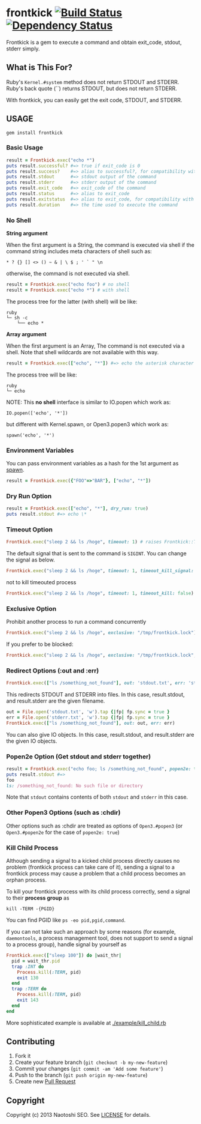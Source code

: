 # frontkick [![Build Status](https://secure.travis-ci.org/sonots/frontkick.png?branch=master)](http://travis-ci.org/sonots/frontkick) [![Dependency Status](https://gemnasium.com/sonots/frontkick.png)](https://gemnasium.com/sonots/frontkick)

Frontkick is a gem to execute a command and obtain exit\_code, stdout, stderr simply.

## What is This For?

Ruby's `Kernel.#system` method does not return STDOUT and STDERR.
Ruby's back quote (``) returns STDOUT, but does not return STDERR.

With frontkick, you can easily get the exit code, STDOUT, and STDERR.

## USAGE

```
gem install frontkick
```

### Basic Usage

```ruby
result = Frontkick.exec("echo *")
puts result.successful? #=> true if exit_code is 0
puts result.success?    #=> alias to successful?, for compatibility with Process::Status
puts result.stdout      #=> stdout output of the command
puts result.stderr      #=> stderr output of the command
puts result.exit_code   #=> exit_code of the command
puts result.status      #=> alias to exit_code
puts result.exitstatus  #=> alias to exit_code, for compatibility with Process::Status
puts result.duration    #=> the time used to execute the command
```

### No Shell

**String argument**

When the first argument is a String, the command is executed via shell if the command string includes meta characters of shell such as:

```
* ? {} [] <> () ~ & | \ $ ; ' ` " \n
```

otherwise, the command is not executed via shell.

```ruby
result = Frontkick.exec("echo foo") # no shell
result = Frontkick.exec("echo *") # with shell
```

The process tree for the latter (with shell)  will be like:

```
ruby
└─ sh -c
    └── echo *
```

**Array argument**

When the first argument is an Array, The command is not executed via a shell.
Note that shell wildcards are not available with this way.

```ruby
result = Frontkick.exec(["echo", "*"]) #=> echo the asterisk character
```

The process tree will be like:

```
ruby
└─ echo
```

NOTE: This **no shell** interface is similar to IO.popen which work as:

```
IO.popen(['echo', '*'])
```

but different with Kernel.spawn, or Open3.popen3 which work as:

```
spawn('echo', '*')
```

### Environment Variables

You can pass environment variables as a hash for the 1st argument as [spawn](https://ruby-doc.org/core-2.4.0/Kernel.html#method-i-spawn).

```ruby
result = Frontkick.exec({"FOO"=>"BAR"}, ["echo", "*"])
```

### Dry Run Option

```ruby
result = Frontkick.exec(["echo", "*"], dry_run: true)
puts result.stdout #=> echo \*
```

### Timeout Option

```ruby
Frontkick.exec("sleep 2 && ls /hoge", timeout: 1) # raises Frontkick::Timeout
```

The default signal that is sent to the command is `SIGINT`.
You can change the signal as below.

```ruby
Frontkick.exec("sleep 2 && ls /hoge", timeout: 1, timeout_kill_signal: 'SIGTERM') # raises Frontkick::Timeout
```

not to kill timeouted process

```ruby
Frontkick.exec("sleep 2 && ls /hoge", timeout: 1, timeout_kill: false) # raises Frontkick::Timeout
```

### Exclusive Option

Prohibit another process to run a command concurrently

```ruby
Frontkick.exec("sleep 2 && ls /hoge", exclusive: "/tmp/frontkick.lock") # raises Fontkick::Locked if locked
```

If you prefer to be blocked:

```ruby
Frontkick.exec("sleep 2 && ls /hoge", exclusive: "/tmp/frontkick.lock", exclusive_blocking: true)
```

### Redirect Options (:out and :err)

```ruby
Frontkick.exec(["ls /something_not_found"], out: 'stdout.txt', err: 'stderr.txt')
```

This redirects STDOUT and STDERR into files. In this case, result.stdout, and result.stderr are the given filename.

```ruby
out = File.open('stdout.txt', 'w').tap {|fp| fp.sync = true }
err = File.open('stderr.txt', 'w').tap {|fp| fp.sync = true }
Frontkick.exec(["ls /something_not_found"], out: out, err: err)
```

You can also give IO objects. In this case, result.stdout, and result.stderr are the given IO objects.

### Popen2e Option (Get stdout and stderr together)

```ruby
result = Frontkick.exec("echo foo; ls /something_not_found", popen2e: true)
puts result.stdout #=>
foo
ls: /something_not_found: No such file or directory
```

Note that `stdout` contains contents of both `stdout` and `stderr` in this case.

### Other Popen3 Options (such as :chdir)

Other options such as :chdir are treated as options of `Open3.#popen3` (or `Open3.#popen2e` for the case of `popen2e: true`)

### Kill Child Process

Although sending a signal to a kicked child process directly causes no problem (frontkick process can take care of it),
sending a signal to a frontkick process may cause a problem that a child process becomes an orphan process.

To kill your frontkick process with its child process correctly, send a signal to their **process group** as

    kill -TERM -{PGID}

You can find PGID like `ps -eo pid,pgid,command`.

If you can not take such an approach by some reasons (for example, `daemontools`, a process management tool,
does not support to send a signal to a process group), handle signal by yourself as

```ruby
Frontkick.exec(["sleep 100"]) do |wait_thr|
  pid = wait_thr.pid
  trap :INT do
    Process.kill(:TERM, pid)
    exit 130
  end
  trap :TERM do
    Process.kill(:TERM, pid)
    exit 143
  end
end
```

More sophisticated example is available at [./example/kill_child.rb](./example/kill_child.rb)

## Contributing

1. Fork it
2. Create your feature branch (`git checkout -b my-new-feature`)
3. Commit your changes (`git commit -am 'Add some feature'`)
4. Push to the branch (`git push origin my-new-feature`)
5. Create new [Pull Request](../../pull/new/master)

## Copyright

Copyright (c) 2013 Naotoshi SEO. See [LICENSE](LICENSE) for details.
